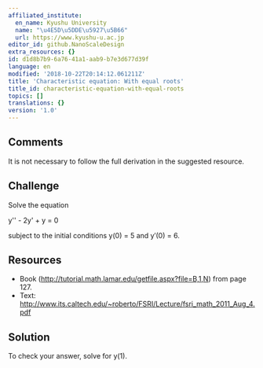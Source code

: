 ```yaml
---
affiliated_institute:
  en_name: Kyushu University
  name: "\u4E5D\u5DDE\u5927\u5B66"
  url: https://www.kyushu-u.ac.jp
editor_id: github.NanoScaleDesign
extra_resources: {}
id: d1d8b7b9-6a76-41a1-aab9-b7e3d677d39f
language: en
modified: '2018-10-22T20:14:12.061211Z'
title: 'Characteristic equation: With equal roots'
title_id: characteristic-equation-with-equal-roots
topics: []
translations: {}
version: '1.0'
---
```


## Comments

It is not necessary to follow the full derivation in the suggested resource.

## Challenge

Solve the equation

y'' - 2y' + y = 0

subject to the initial conditions y(0) = 5 and y′(0) = 6.

## Resources

- Book (http://tutorial.math.lamar.edu/getfile.aspx?file=B,1,N) from page 127.
- Text: http://www.its.caltech.edu/~roberto/FSRI/Lecture/fsri_math_2011_Aug_4.pdf

## Solution

To check your answer, solve for y(1).
